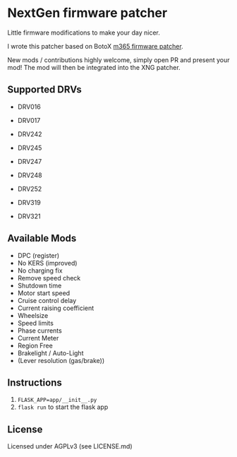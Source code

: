 # NextGen firmware patcher
Little firmware modifications to make your day  nicer.

I wrote this patcher based on BotoX [m365 firmware patcher](https://github.com/BotoX/xiaomi-m365-firmware-patcher).

New mods / contributions highly welcome, simply open PR and present your mod!
The mod will then be integrated into the XNG patcher.

## Supported DRVs
* DRV016
* DRV017

* DRV242
* DRV245

* DRV247
* DRV248
* DRV252

* DRV319
* DRV321

## Available Mods
* DPC (register)
* No KERS (improved)
* No charging fix
* Remove speed check
* Shutdown time
* Motor start speed
* Cruise control delay
* Current raising coefficient
* Wheelsize
* Speed limits
* Phase currents
* Current Meter
* Region Free
* Brakelight / Auto-Light
* (Lever resolution (gas/brake))

## Instructions
1. `FLASK_APP=app/__init__.py`
2. `flask run` to start the flask app

## License
Licensed under AGPLv3 (see LICENSE.md)
